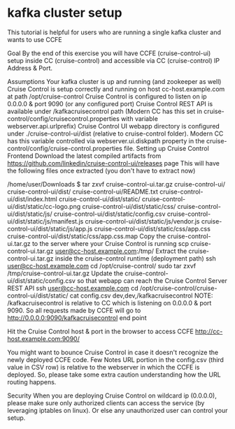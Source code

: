# kafka cluster setup


This tutorial is helpful for users who are running a single kafka cluster and wants to use CCFE

Goal
By the end of this exercise you will have CCFE (cruise-control-ui) setup inside CC (cruise-control) and accessible via CC (cruise-control) IP Address & Port.

Assumptions
Your kafka cluster is up and running (and zookeeper as well)
Cruise Control is setup correctly and running on host cc-host.example.com at path /opt/cruise-control
Cruise Control is configured to listen on ip 0.0.0.0 & port 9090 (or any configured port)
Cruise Control REST API is available under /kafkacruisecontrol path (Modern CC has this set in cruise-control/config/cruisecontrol.properties with variable webserver.api.urlprefix)
Cruise Control UI webapp directory is configured under ./cruise-control-ui/dist (relative to cruise-control folder). Modern CC has this variable controlled via webserver.ui.diskpath property in the cruise-control/config/cruise-control.properties file.
Setting up Cruise Control Frontend
Download the latest compiled artifacts from https://github.com/linkedin/cruise-control-ui/releases page
This will have the following files once extracted (you don't have to extract now)

/home/user/Downloads $ tar zxvf cruise-control-ui.tar.gz
cruise-control-ui/
cruise-control-ui/dist/
cruise-control-ui/README.txt
cruise-control-ui/dist/index.html
cruise-control-ui/dist/static/
cruise-control-ui/dist/static/cc-logo.png
cruise-control-ui/dist/static/css/
cruise-control-ui/dist/static/js/
cruise-control-ui/dist/static/config.csv
cruise-control-ui/dist/static/js/manifest.js
cruise-control-ui/dist/static/js/vendor.js
cruise-control-ui/dist/static/js/app.js
cruise-control-ui/dist/static/css/app.css
cruise-control-ui/dist/static/css/app.css.map
Copy the cruise-control-ui.tar.gz to the server where your Cruise Control is running
scp cruise-control-ui.tar.gz user@cc-host.example.com:/tmp/
Extract the cruise-control-ui.tar.gz inside the cruise-control runtime (deployment path)
ssh user@cc-host.example.com
cd /opt/cruise-control/
sudo tar zxvf /tmp/cruise-control-ui.tar.gz
Update the cruise-control-ui/dist/static/config.csv so that webapp can reach the Cruise Control Server REST API
ssh user@cc-host.example.com
cd /opt/cruise-control/cruise-control-ui/dist/static/
cat config.csv
dev,dev,/kafkacruisecontrol
NOTE: /kafkacruisecontrol is relative to CC which is listening on 0.0.0.0 & port 9090. So all requests made by CCFE will go to http://0.0.0.0:9090/kafkacruisecontrol end point

Hit the Cruise Control host & port in the browser to access CCFE
http://cc-host.example.com:9090/

You might want to bounce Cruise Control in case it doesn't recognize the newly deployed CCFE code.
Few Notes
URL portion in the config.csv (third value in CSV row) is relative to the webserver in which the CCFE is deployed. So, please take some extra caution understanding how the URL routing happens.

Security
When you are deploying Cruise Control on wildcard ip (0.0.0.0), please make sure only authorized clients can access the service (by leveraging iptables on linux). Or else any unauthorized user can control your setup.